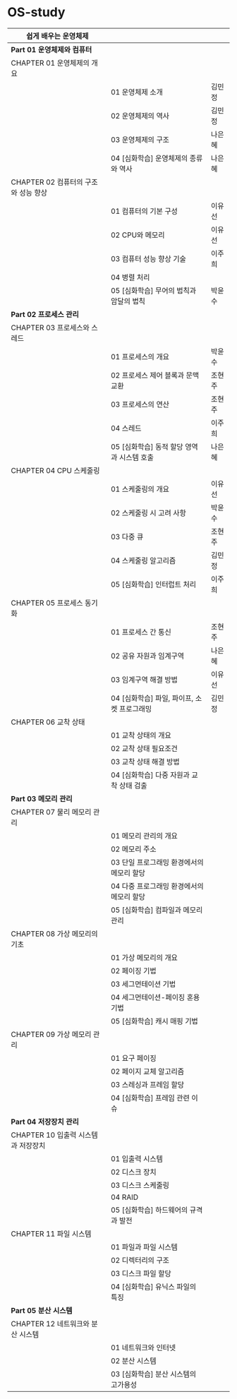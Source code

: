 # OS-study

| 쉽게 배우는 운영체제         |                             |     |
|---------------------------|-----------------------------|-----|
| __Part 01 운영체제와 컴퓨터__         |                             |     |
| CHAPTER 01 운영체제의 개요       |                             |     |
|                           | 01 운영체제 소개                  | 김민정 |
|                           | 02 운영체제의 역사                 | 김민정 |
|                           | 03 운영체제의 구조                 | 나은혜 |
|                           | 04 [심화학습] 운영체제의 종류와 역사      | 나은혜 |
| CHAPTER 02 컴퓨터의 구조와 성능 향상 |                             |     |
|                           | 01 컴퓨터의 기본 구성               | 이유선 |
|                           | 02 CPU와 메모리                 | 이유선 |
|                           | 03 컴퓨터 성능 향상 기술             | 이주희 |
|                           | 04 병렬 처리                    |     |
|                           | 05 [심화학습] 무어의 법칙과 암달의 법칙    | 박윤수 |
| __Part 02 프로세스 관리__           |                             |     |
| CHAPTER 03 프로세스와 스레드      |                             |     |
|                           | 01 프로세스의 개요                 | 박윤수 |
|                           | 02 프로세스 제어 블록과 문맥 교환        | 조현주 |
|                           | 03 프로세스의 연산                 | 조현주 |
|                           | 04 스레드                      | 이주희 |
|                           | 05 [심화학습] 동적 할당 영역과 시스템 호출  | 나은혜 |
| CHAPTER 04 CPU 스케줄링       |                             |     |
|                           | 01 스케줄링의 개요                 | 이유선 |
|                           | 02 스케줄링 시 고려 사항             | 박윤수 |
|                           | 03 다중 큐                     | 조현주 |
|                           | 04 스케줄링 알고리즘                | 김민정 |
|                           | 05 [심화학습] 인터럽트 처리           | 이주희 |
| CHAPTER 05 프로세스 동기화       |                             |     |
|                           | 01 프로세스 간 통신                | 조현주 |
|                           | 02 공유 자원과 임계구역              | 나은혜 |
|                           | 03 임계구역 해결 방법               | 이유선 |
|                           | 04 [심화학습] 파일, 파이프, 소켓 프로그래밍 | 김민정 |
| CHAPTER 06 교착 상태          |                             |     |
|                           | 01 교착 상태의 개요                |     |
|                           | 02 교착 상태 필요조건               |     |
|                           | 03 교착 상태 해결 방법              |     |
|                           | 04 [심화학습] 다중 자원과 교착 상태 검출   |     |
| __Part 03 메모리 관리__            |                             |     |
| CHAPTER 07 물리 메모리 관리      |                             |     |
|                           | 01 메모리 관리의 개요               |     |
|                           | 02 메모리 주소                   |     |
|                           | 03 단일 프로그래밍 환경에서의 메모리 할당    |     |
|                           | 04 다중 프로그래밍 환경에서의 메모리 할당    |     |
|                           | 05 [심화학습] 컴파일과 메모리 관리       |     |
| CHAPTER 08 가상 메모리의 기초     |                             |     |
|                           | 01 가상 메모리의 개요               |     |
|                           | 02 페이징 기법                   |     |
|                           | 03 세그먼테이션 기법                |     |
|                           | 04 세그먼테이션-페이징 혼용 기법         |     |
|                           | 05 [심화학습] 캐시 매핑 기법          |     |
| CHAPTER 09 가상 메모리 관리      |                             |     |
|                           | 01 요구 페이징                   |     |
|                           | 02 페이지 교체 알고리즘              |     |
|                           | 03 스레싱과 프레임 할당              |     |
|                           | 04 [심화학습] 프레임 관련 이슈         |     |
| __Part 04 저장장치 관리__           |                             |     |
| CHAPTER 10 입출력 시스템과 저장장치  |                             |     |
|                           | 01 입출력 시스템                  |     |
|                           | 02 디스크 장치                   |     |
|                           | 03 디스크 스케줄링                 |     |
|                           | 04 RAID                     |     |
|                           | 05 [심화학습] 하드웨어의 규격과 발전      |     |
| CHAPTER 11 파일 시스템         |                             |     |
|                           | 01 파일과 파일 시스템               |     |
|                           | 02 디렉터리의 구조                 |     |
|                           | 03 디스크 파일 할당                |     |
|                           | 04 [심화학습] 유닉스 파일의 특징        |     |
| __Part 05 분산 시스템__            |                             |     |
| CHAPTER 12 네트워크와 분산 시스템   |                             |     |
|                           | 01 네트워크와 인터넷                |     |
|                           | 02 분산 시스템                   |     |
|                           | 03 [심화학습] 분산 시스템의 고가용성      |
